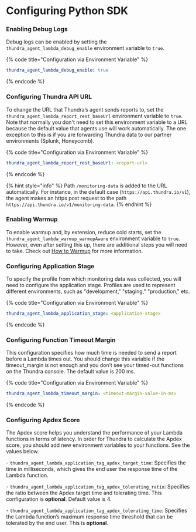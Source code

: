 # Configuring Python SDK

### Enabling Debug Logs&#x20;

Debug logs can be enabled by setting the `thundra_agent_lambda_debug_enable` environment variable to `true`.

{% code title="Configuration via Environment Variable" %}
```yaml
thundra_agent_lambda_debug_enable: true
```
{% endcode %}

### Configuring Thundra API URL

To change the URL that Thundra’s agent sends reports to, set the `thundra_agent_lambda_report_rest_baseUrl` environment variable to `true`. Note that normally you don't need to set this environment variable to a URL because the default value that agents use will work automatically. The one exception to this is if you are forwarding Thundra data to our partner environments (Splunk, Honeycomb).&#x20;

{% code title="Configuration via Environment Variable" %}
```yaml
thundra_agent_lambda_report_rest_baseUrl: <report-url>
```
{% endcode %}

{% hint style="info" %}
Path `/monitoring-data` is added to the URL automatically. For instance, in the default case (`https://api.thundra.io/v1`), the agent makes an https post request to the path `https://api.thundra.io/v1/monitoring-data`.
{% endhint %}

### Enabling Warmup

To enable warmup and, by extension, reduce cold starts, set the `thundra_agent_lambda_warmup_warmupAware` environment variable to `true`. However, even after setting this up, there are additional steps you will need to take. Check out [How to Warmup](https://docs.thundra.io/performance/dealing-with-cold-starts) for more information.

### Configuring Application Stage

To specify the profile from which monitoring data was collected, you will need to configure the application stage. Profiles are used to represent different environments, such as "development," "staging," "production," etc.

{% code title="Configuration via Environment Variable" %}
```yaml
thundra_agent_lambda_application_stage: <application-stage>
```
{% endcode %}

### Configuring Function Timeout Margin

This configuration specifies how much time is needed to send a report before a Lambda times out. You should change this variable if the timeout\_margin is not enough and you don’t see your timed-out functions on the Thundra console. The default value is 200 ms.

{% code title="Configuration via Environment Variable" %}
```yaml
thundra_agent_lambda_timeout_margin: <timeout-margin-value-in-ms>
```
{% endcode %}

### Configuring Apdex Score

The Apdex score helps you understand the performance of your Lambda functions in terms of latency. In order for Thundra to calculate the Apdex score, you should add new environment variables to your functions. See the values below.

\- `thundra_agent_lambda_application_tag_apdex_target_time`: Specifies the time in milliseconds, which gives the end user the response time of the Lambda function.&#x20;

\- `thundra_agent_lambda_application_tag_apdex_tolerating_ratio`: Specifies the ratio between the Apdex target time and tolerating time. This configuration is **optional**. Default value is 4.

\- `thundra_agent_lambda_application_tag_apdex_tolerating_time`: Specifies the Lambda function’s maximum response time threshold that can be tolerated by the end user. This is **optional**.
